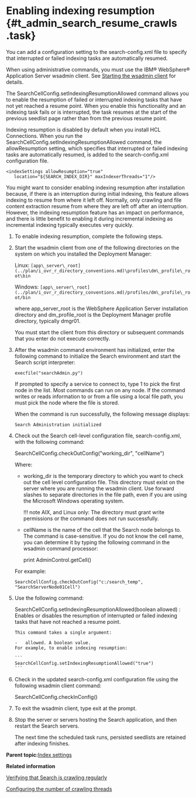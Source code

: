 # Enabling indexing resumption {#t_admin_search_resume_crawls .task}

You can add a configuration setting to the search-config.xml file to specify that interrupted or failed indexing tasks are automatically resumed.

When using administrative commands, you must use the IBM® WebSphere® Application Server wsadmin client. See [Starting the wsadmin client](t_admin_wsadmin_starting.md) for details.

The SearchCellConfig.setIndexingResumptionAllowed command allows you to enable the resumption of failed or interrupted indexing tasks that have not yet reached a resume point. When you enable this functionality and an indexing task fails or is interrupted, the task resumes at the start of the previous seedlist page rather than from the previous resume point.

Indexing resumption is disabled by default when you install HCL Connections. When you run the SearchCellConfig.setIndexingResumptionAllowed command, the allowResumption setting, which specifies that interrupted or failed indexing tasks are automatically resumed, is added to the search-config.xml configuration file.

```
<indexSettings allowResumption="true" 
   location="${SEARCH_INDEX_DIR}" maxIndexerThreads="1"/>
```

You might want to consider enabling indexing resumption after installation because, if there is an interruption during initial indexing, this feature allows indexing to resume from where it left off. Normally, only crawling and file content extraction resume from where they are left off after an interruption. However, the indexing resumption feature has an impact on performance, and there is little benefit to enabling it during incremental indexing as incremental indexing typically executes very quickly.

1.  To enable indexing resumption, complete the following steps.
2.  Start the wsadmin client from one of the following directories on the system on which you installed the Deployment Manager:

    Linux: `[app\_server\_root](../plan/i_ovr_r_directory_conventions.md)\profiles\dm\_profile\_root\bin`

    Windows: `[app\_server\_root](../plan/i_ovr_r_directory_conventions.md)/profiles/dm\_profile\_root/bin`

    where app\_server\_root is the WebSphere Application Server installation directory and dm\_profile\_root is the Deployment Manager profile directory, typically dmgr01.

    You must start the client from this directory or subsequent commands that you enter do not execute correctly.

3.  After the wsadmin command environment has initialized, enter the following command to initialize the Search environment and start the Search script interpreter:

    ```
    execfile("searchAdmin.py")
    ```

    If prompted to specify a service to connect to, type 1 to pick the first node in the list. Most commands can run on any node. If the command writes or reads information to or from a file using a local file path, you must pick the node where the file is stored.

    When the command is run successfully, the following message displays:

    ```
    Search Administration initialized
    ```

4.  Check out the Search cell-level configuration file, search-config.xml, with the following command:

    SearchCellConfig.checkOutConfig\("working\_dir", "cellName"\)

    Where:

    -   working\_dir is the temporary directory to which you want to check out the cell level configuration file. This directory must exist on the server where you are running the wsadmin client. Use forward slashes to separate directories in the file path, even if you are using the Microsoft Windows operating system.

        !!! note
    AIX, and Linux only: The directory must grant write permissions or the command does not run successfully.

    -   cellName is the name of the cell that the Search node belongs to. The command is case-sensitive. If you do not know the cell name, you can determine it by typing the following command in the wsadmin command processor:

        print AdminControl.getCell\(\)

    For example:

    ```
    SearchCellConfig.checkOutConfig("c:/search_temp", "SearchServerNode01Cell")
    ```

5.  Use the following command:

    SearchCellConfig.setIndexingResumptionAllowed\(boolean allowed\)
    :   Enables or disables the resumption of interrupted or failed indexing tasks that have not reached a resume point.

        This command takes a single argument:

        -   allowed. A boolean value.
        For example, to enable indexing resumption:

        ```
        SearchCellConfig.setIndexingResumptionAllowed("true")
        ```

6.  Check in the updated search-config.xml configuration file using the following wsadmin client command:

    SearchCellConfig.checkInConfig\(\)

7.  To exit the wsadmin client, type exit at the prompt.

8.  Stop the server or servers hosting the Search application, and then restart the Search servers.

    The next time the scheduled task runs, persisted seedlists are retained after indexing finishes.


**Parent topic:**[Index settings](../admin/c_admin_search_index_settings.md)

**Related information**  


[Verifying that Search is crawling regularly](../admin/t_admin_search_verify_index_crawling.md)

[Configuring the number of crawling threads](../admin/t_admin_search_set_max_crawling_threads.md)

